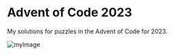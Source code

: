 # Advent of Code 2023

My solutions for puzzles in the Advent of Code for 2023. 


![myImage](https://www.google.com/url?sa=i&url=https%3A%2F%2Fwww.pinterest.com%2Fpin%2F775041417121816943%2F&psig=AOvVaw3JyNqUvBmF4_s0Tcc-fLrC&ust=1701842215195000&source=images&cd=vfe&ved=0CBEQjRxqFwoTCNjCmbfO94IDFQAAAAAdAAAAABAE)
